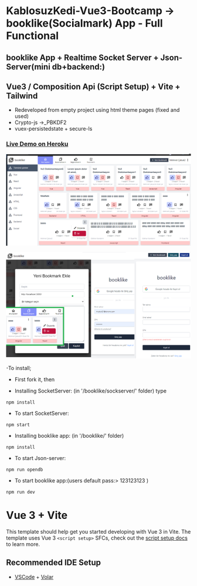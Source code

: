 # KablosuzKedi-Vue3-Bootcamp -> booklike(Socialmark) App - Full Functional 
## booklike App + Realtime Socket Server + Json-Server(mini db+backend:)
## Vue3 / Composition Api (Script Setup) + Vite + Tailwind
- Redeveloped from empty project using html theme pages (fixed and used)
- Crypto-js ->_PBKDF2
- vuex-persistedstate + secure-ls

### [Live Demo on Heroku](https://booklike-app-heroku.herokuapp.com/)



![booklike Image1](/readme_src/bl1.png)     


![booklike Image2](/readme_src/bl2.png)     

-To install;

- First fork it, then

- Installing SocketServer: (in '/booklike/sockserver/' folder) type 
```
npm install
```
- To start SocketServer: 
```
npm start
```
- Installing booklike app: (in '/booklike/' folder) 
```
npm install
```
- To start Json-server:
```
npm run opendb
```
- To start booklike app:(users default pass:> 123123123 )
```
npm run dev
```


# Vue 3 + Vite


This template should help get you started developing with Vue 3 in Vite. The template uses Vue 3 `<script setup>` SFCs, check out the [script setup docs](https://v3.vuejs.org/api/sfc-script-setup.html#sfc-script-setup) to learn more.

## Recommended IDE Setup

- [VSCode](https://code.visualstudio.com/) + [Volar](https://marketplace.visualstudio.com/items?itemName=johnsoncodehk.volar)
